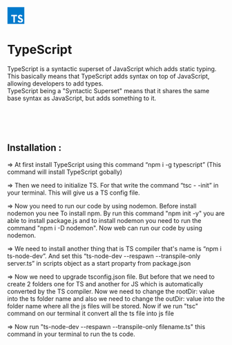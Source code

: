 <a href="https://www.typescriptlang.org/" target="_blank" rel="noreferrer"> <img src="https://raw.githubusercontent.com/devicons/devicon/master/icons/typescript/typescript-original.svg" alt="typescript" width="40" height="40"/> </a><h1> TypeScript</h1>

TypeScript is a syntactic superset of JavaScript which adds static typing. This basically means that TypeScript adds syntax on top of JavaScript, allowing developers to add types.
<br/>
TypeScript being a "Syntactic Superset" means that it shares the same base syntax as JavaScript, but adds something to it.

<br/>
<br/>
<br/>


<h2>Installation :</h2>

=> At first install TypeScript using this command “npm i -g typescript” (This command will install TypeScript gobally)
<br/>

=> Then we need to initialize TS. For that write the command “tsc - -init” in your terminal. This will give us a TS config file.
<br/>

=> Now you need to run our code by using nodemon. Before install nodemon you nee To install npm. By run this command "npm init -y" you are able to install package.js and to install nodemon you need to run the command "npm i -D nodemon". Now web can run our code by using nodemon.
<br/>

=> We need to install another thing that is TS compiler that's name is “npm i ts-node-dev”. And set this “ts-node-dev --respawn --transpile-only server.ts” in scripts object as a start proparty from package.json
<br/>

=> Now we need to upgrade tsconfig.json file. But before that we need to create 2 folders one for TS and another for JS which is automatically converted by the TS compiler. Now we need to change the rootDir: value into the ts folder name and also we need to change the outDir: value into the folder name where all the js files will be stored. Now if we run "tsc" command on our terminal it convert all the ts file into js file 
<br/>

=> Now run "ts-node-dev --respawn --transpile-only filename.ts" this command in your terminal to run the ts code.



<br/>
<br/>
<br/>

<!-- <h3>Types</h3>
<h6>Primitive type:</h6>

=> String <br/>
=> Number <br/>
=> Boolean <br/>
=> Undefined <br/>
=> Null <br/> -->



